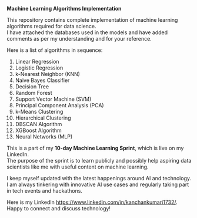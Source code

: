 **Machine Learning Algorithms Implementation**<br/>

This repository contains complete implementation of machine learning algorithms required for data science.<br/>
I have attached the databases used in the models and have added comments as per my understanding and for your reference.<br/>

Here is a list of algorithms in sequence:<br/>

1. Linear Regression
2. Logistic Regression
3. k-Nearest Neighbor (KNN)
4. Naive Bayes Classifier 
5. Decision Tree
6. Random Forest
7. Support Vector Machine (SVM)
8. Principal Component Analysis (PCA)
9. k-Means Clustering
10. Hierarchical Clustering
11. DBSCAN Algorithm
12. XGBoost Algorithm
13. Neural Networks (MLP) 

This is a part of my **10-day Machine Learning Sprint**, which is live on my LinkedIn.<br/>
The purpose of the sprint is to learn publicly and possibly help aspiring data scientists like me with useful content on machine learning.

I keep myself updated with the latest happenings around AI and technology. I am always tinkering with innovative AI use cases and regularly taking part in tech events and hackathons.<br/>

Here is my LinkedIn <ahref>https://www.linkedin.com/in/kanchankumari1732/<ahref/>. Happy to connect and discuss technology!
